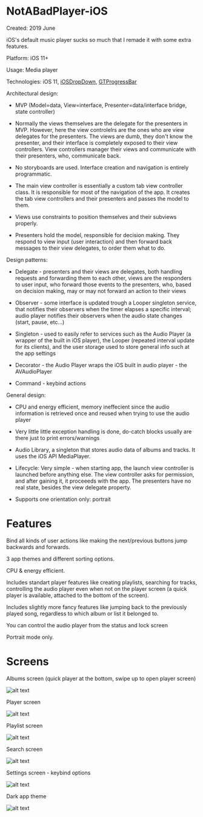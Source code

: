 # NotABadPlayer-iOS

Created: 2019 June

iOS's default music player sucks so much that I remade it with some extra features.

Platform: iOS 11+

Usage: Media player

Technologies: iOS 11, [iOSDropDown](https://github.com/jriosdev/iOSDropDown), [GTProgressBar](https://github.com/gregttn/GTProgressBar)

Architectural design:

* MVP (Model=data, View=interface, Presenter=data/interface bridge, state controller)

* Normally the views themselves are the delegate for the presenters in MVP. However, here the view controlelrs are the ones who are view delegates for the presenters. The views are dumb, they don't know the presenter, and their interface is completely exposed to their view controllers. View controllers manager their views and communicate with their presenters, who, communicate back.

* No storyboards are used. Interface creation and navigation is entirely programmatic.

* The main view controller is essentially a custom tab view controller class. It is responsible for most of the navigation of the app. It creates the tab view controllers and their presenters and passes the model to them.

* Views use constraints to position themselves and their subviews properly.

* Presenters hold the model, responsible for decision making. They respond to view input (user interaction) and then forward back messages to their view delegates, to order them what to do.

Design patterns:

* Delegate - presenters and their views are delegates, both handling requests and forwarding them to each other, views are the responders to user input, who forward those events to the presenters, who, based on decision making, may or may not forward an action to their views

* Observer - some interface is updated trough a Looper singleton service, that notifies their observers when the timer elapses a specific interval; audio player notifies their observers when the audio state changes (start, pause, etc...)

* Singleton - used to easily refer to services such as the Audio Player (a wrapper of the built in iOS player), the Looper (repeated interval update for its clients), and the user storage used to store general info such at the app settings

* Decorator - the Audio Player wraps the iOS built in audio player - the AVAudioPlayer

* Command - keybind actions

General design:

* CPU and energy efficient, memory ineffecient since the audio information is retrieved once and reused when trying to use the audio player

* Very little little exception handling is done, do-catch blocks usually are there just to print errors/warnings

* Audio Library, a singleton that stores audio data of albums and tracks. It uses the iOS API MediaPlayer.

* Lifecycle: Very simple - when starting app, the launch view controller is launched before anything else. The view controller asks for permission, and after gaining it, it proceeeds with the app. The presenters have no real state, besides the view delegate property.

* Supports one orientation only: portrait

# Features

Bind all kinds of user actions like making the next/previous buttons jump backwards and forwards.

3 app themes and different sorting options.

CPU & energy efficient.

Includes standart player features like creating playlists, searching for tracks, controlling the audio player even when not on the player screen (a quick player is available, attached to the bottom of the screen).

Includes slightly more fancy features like jumping back to the previously played song, regardless to which album or list it belonged to.

You can control the audio player from the status and lock screen

Portrait mode only.

# Screens

Albums screen (quick player at the bottom, swipe up to open player screen)

![alt text](https://github.com/felixisto/NotABadPlayer/blob/master/About/scrn1.PNG)

Player screen

![alt text](https://github.com/felixisto/NotABadPlayer/blob/master/About/scrn2.PNG)

Playlist screen

![alt text](https://github.com/felixisto/NotABadPlayer/blob/master/About/scrn3.PNG)

Search screen

![alt text](https://github.com/felixisto/NotABadPlayer/blob/master/About/scrn4.PNG)

Settings screen - keybind options

![alt text](https://github.com/felixisto/NotABadPlayer/blob/master/About/scrn5.PNG)

Dark app theme

![alt text](https://github.com/felixisto/NotABadPlayer/blob/master/About/scrn6.PNG)
